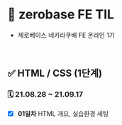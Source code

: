# 📌 zerobase FE TIL
- 제로베이스 네카라쿠배 FE 온라인 1기  

<br>

## ✅ HTML / CSS (1단계) 
### 🗓 21.08.28 ~ 21.09.17
- [x]  **01일차** HTML 개요, 실습환경 세팅
